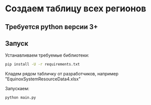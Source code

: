 # Создаем таблицу всех регионов

## Требуется python версии 3+

## Запуск

Устанавливаем требуемые библиотеки:

```zsh
pip install -U -r requirements.txt
```

Кладем рядом табличку от разработчиков, например "EquinoxSystemResourceData4.xlsx"

Запускаем:

```zsh
python main.py
```
